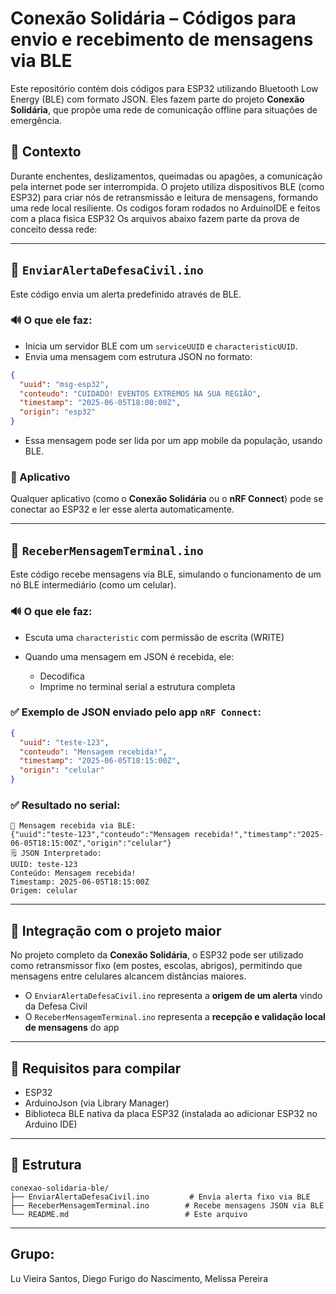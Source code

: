 # Conexão Solidária – Códigos para envio e recebimento de mensagens via BLE

Este repositório contém dois códigos para ESP32 utilizando Bluetooth Low Energy (BLE) com formato JSON. Eles fazem parte do projeto **Conexão Solidária**, que propõe uma rede de comunicação offline para situações de emergência.

## 🔄 Contexto

Durante enchentes, deslizamentos, queimadas ou apagões, a comunicação pela internet pode ser interrompida. O projeto utiliza dispositivos BLE (como ESP32) para criar nós de retransmissão e leitura de mensagens, formando uma rede local resiliente.
Os codigos foram rodados no ArduinoIDE e feitos com a placa fisica ESP32
Os arquivos abaixo fazem parte da prova de conceito dessa rede:

---

## 🚨 `EnviarAlertaDefesaCivil.ino`

Este código envia um alerta predefinido através de BLE.

### 🔊 O que ele faz:

* Inicia um servidor BLE com um `serviceUUID` e `characteristicUUID`.
* Envia uma mensagem com estrutura JSON no formato:

```json
{
  "uuid": "msg-esp32",
  "conteudo": "CUIDADO! EVENTOS EXTREMOS NA SUA REGIÃO",
  "timestamp": "2025-06-05T18:00:00Z",
  "origin": "esp32"
}
```

* Essa mensagem pode ser lida por um app mobile da população, usando BLE.

### 📲 Aplicativo

Qualquer aplicativo (como o **Conexão Solidária** ou o **nRF Connect**) pode se conectar ao ESP32 e ler esse alerta automaticamente.

---

## 📃 `ReceberMensagemTerminal.ino`

Este código recebe mensagens via BLE, simulando o funcionamento de um nó BLE intermediário (como um celular).

### 🔊 O que ele faz:

* Escuta uma `characteristic` com permissão de escrita (WRITE)
* Quando uma mensagem em JSON é recebida, ele:

  * Decodifica
  * Imprime no terminal serial a estrutura completa

### ✅ Exemplo de JSON enviado pelo app `nRF Connect`:

```json
{
  "uuid": "teste-123",
  "conteudo": "Mensagem recebida!",
  "timestamp": "2025-06-05T18:15:00Z",
  "origin": "celular"
}
```

### ✅ Resultado no serial:

```
📩 Mensagem recebida via BLE:
{"uuid":"teste-123","conteudo":"Mensagem recebida!","timestamp":"2025-06-05T18:15:00Z","origin":"celular"}
🗒 JSON Interpretado:
UUID: teste-123
Conteúdo: Mensagem recebida!
Timestamp: 2025-06-05T18:15:00Z
Origem: celular
```

---

## 🤝 Integração com o projeto maior

No projeto completo da **Conexão Solidária**, o ESP32 pode ser utilizado como retransmissor fixo (em postes, escolas, abrigos), permitindo que mensagens entre celulares alcancem distâncias maiores.

* O `EnviarAlertaDefesaCivil.ino` representa a **origem de um alerta** vindo da Defesa Civil
* O `ReceberMensagemTerminal.ino` representa a **recepção e validação local de mensagens** do app

---

## 🏡 Requisitos para compilar

* ESP32
* ArduinoJson (via Library Manager)
* Biblioteca BLE nativa da placa ESP32 (instalada ao adicionar ESP32 no Arduino IDE)

---

## 📁 Estrutura

```
conexao-solidaria-ble/
├── EnviarAlertaDefesaCivil.ino         # Envia alerta fixo via BLE
├── ReceberMensagemTerminal.ino        # Recebe mensagens JSON via BLE
└── README.md                          # Este arquivo
```

---

## Grupo:
Lu Vieira Santos, Diego Furigo do Nascimento, Melissa Pereira
